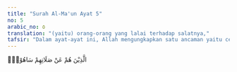 ```yaml
---
title: "Surah Al-Ma'un Ayat 5"
no: 5
arabic_no: ٥
translation: "(yaitu) orang-orang yang lalai terhadap salatnya,"
tafsir: "Dalam ayat-ayat ini, Allah mengungkapkan satu ancaman yaitu celakalah orang-orang yang mengerjakan salat dengan tubuh dan lidahnya, tidak sampai ke hatinya. Dia lalai dan tidak menyadari apa yang diucapkan lidahnya dan yang dikerjakan oleh anggota tubuhnya. Ia rukuk dan sujud dalam keadaan lalai, ia mengucapkan takbir tetapi tidak menyadari apa yang diucapkannya. Semua itu adalah hanya gerak biasa dan kata-kata hafalan semata-mata yang tidak mempengaruhi apa-apa, tidak ubahnya seperti robot.\n\nPerilaku tersebut ditujukan kepada orang-orang yang mendustakan agama, yaitu orang munafik. Ancaman itu tidak ditujukan kepada orang-orang muslim yang awam, tidak mengerti bahasa Arab, dan tidak tahu tentang arti dari apa yang dibacanya. Jadi orang-orang awam yang tidak memahami makna dari apa yang dibacanya dalam salat tidak termasuk orang-orang yang lalai seperti yang disebut dalam ayat ini."
---
```

الَّذِيْنَ هُمْ عَنْ صَلَاتِهِمْ سَاهُوْنَۙ